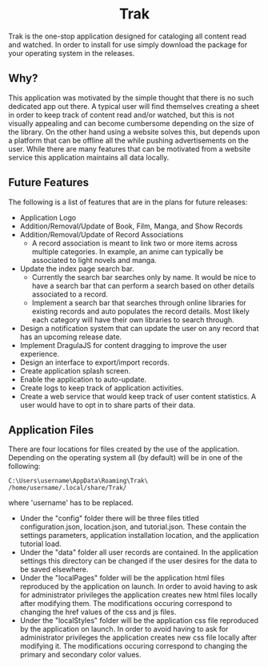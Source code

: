 <h1 align="center">Trak</h1>

Trak is the one-stop application designed for cataloging all content read and watched. In order to install for use simply download the package for your operating system in the releases.


## Why?

This application was motivated by the simple thought that there is no such dedicated app out there. A typical user will find themselves creating a sheet in order to keep track of content read and/or watched, but this is not visually appealing and can become cumbersome depending on the size of the library. On the other hand using a website solves this, but depends upon a platform that can be offline all the while pushing advertisements on the user. While there are many features that can be motivated from a website service this application maintains all data locally. 


## Future Features

The following is a list of features that are in the plans for future releases:
* Application Logo
* Addition/Removal/Update of Book, Film, Manga, and Show Records
* Addition/Removal/Update of Record Associations
	* A record association is meant to link two or more items across multiple categories. In example, an anime can typically be associated to light novels and manga. 
* Update the index page search bar.
	* Currently the search bar searches only by name. It would be nice to have a search bar that can perform a search based on other details associated to a record.
	* Implement a search bar that searches through online libraries for existing records and auto populates the record details. Most likely each category will have their own libraries to search through.
* Design a notification system that can update the user on any record that has an upcoming release date.
* Implement DragulaJS for content dragging to improve the user experience.
* Design an interface to export/import records.
* Create application splash screen.
* Enable the application to auto-update.
* Create logs to keep track of application activities.
* Create a web service that would keep track of user content statistics. A user would have to opt in to share parts of their data.


## Application Files

There are four locations for files created by the use of the application. Depending on the operating system all (by default) will be in one of the following:
```
C:\Users\username\AppData\Roaming\Trak\
/home/username/.local/share/Trak/
```
where 'username' has to be replaced.
* Under the "config" folder there will be three files titled configuration.json, location.json, and tutorial.json. These contain the settings parameters, application installation location, and the application tutorial load.
* Under the "data" folder all user records are contained. In the application settings this directory can be changed if the user desires for the data to be saved elsewhere.
* Under the "localPages" folder will be the application html files reproduced by the application on launch. In order to avoid having to ask for administrator privileges the application creates new html files locally after modifying them. The modifications occuring correspond to changing the href values of the css and js files.
* Under the "localStyles" folder will be the application css file reproduced by the application on launch. In order to avoid having to ask for administrator privileges the application creates new css file locally after modifying it. The modifications occuring correspond to changing the primary and secondary color values.